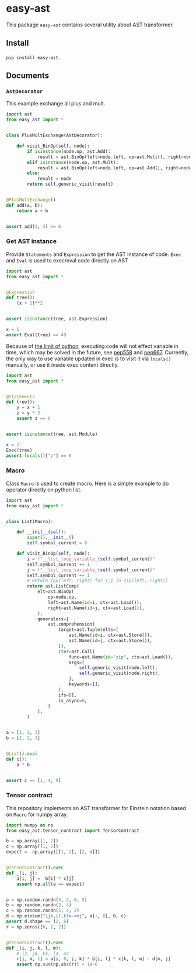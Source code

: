 # easy-ast

This package `easy-ast` contains several utility about AST transformer.

## Install

`pip install easy-ast`.

## Documents

### `AstDecorator`

This example exchange all plus and mult.

```python
import ast
from easy_ast import *


class PlusMultExchange(AstDecorator):

    def visit_BinOp(self, node):
        if isinstance(node.op, ast.Add):
            result = ast.BinOp(left=node.left, op=ast.Mult(), right=node.right)
        elif isinstance(node.op, ast.Mult):
            result = ast.BinOp(left=node.left, op=ast.Add(), right=node.right)
        else:
            result = node
        return self.generic_visit(result)


@PlusMultExchange()
def add(a, b):
    return a + b


assert add(2, 3) == 6
```

### Get AST instance

Provide `Statements` and `Expression` to get the AST instance of code.
`Exec` and `Eval` is used to exec/eval code directly on AST

```python
import ast
from easy_ast import *


@Expression
def tree():
    (x + 1)**2


assert isinstance(tree, ast.Expression)

x = 6
assert Eval(tree) == 49
```

Because of [the limit of python](https://docs.python.org/3/library/functions.html#exec),
executing code will not effect variable in time, which may be solved in the future,
see [pep558](https://peps.python.org/pep-0558/) and [pep667](https://peps.python.org/pep-0667/).
Currently, the only way to use variable updated in exec is to visit it via `locals()` manually,
or use it inside exec content directly.

```python
import ast
from easy_ast import *


@Statements
def tree():
    y = x + 1
    z = y * 2
    assert z == 6


assert isinstance(tree, ast.Module)

x = 2
Exec(tree)
assert locals()["z"] == 6
```

### Macro

Class `Macro` is used to create macro. Here is a simple example to do operator directly on python list.

```python
import ast
from easy_ast import *


class List(Macro):

    def __init__(self):
        super().__init__()
        self.symbol_current = 0

    def visit_BinOp(self, node):
        i = f"__list_loop_variable_{self.symbol_current}"
        self.symbol_current += 1
        j = f"__list_loop_variable_{self.symbol_current}"
        self.symbol_current += 1
        # Return [op(left, right) for i,j in zip(left, right)]
        return ast.ListComp(
            elt=ast.BinOp(
                op=node.op,
                left=ast.Name(id=i, ctx=ast.Load()),
                right=ast.Name(id=j, ctx=ast.Load()),
            ),
            generators=[
                ast.comprehension(
                    target=ast.Tuple(elts=[
                        ast.Name(id=i, ctx=ast.Store()),
                        ast.Name(id=j, ctx=ast.Store()),
                    ]),
                    iter=ast.Call(
                        func=ast.Name(id="zip", ctx=ast.Load()),
                        args=[
                            self.generic_visit(node.left),
                            self.generic_visit(node.right),
                        ],
                        keywords=[],
                    ),
                    ifs=[],
                    is_async=0,
                )
            ],
        )


a = [1, 2, 3]
b = [1, 2, 3]


@List().eval
def c():
    a * b


assert c == [1, 4, 9]
```

### Tensor contract

This repository implements an AST transformer for Einstein notation based on `Macro` for numpy array.

```python
import numpy as np
from easy_ast.tensor_contract import TensorContract

b = np.array([1, 2])
c = np.array([1, 2])
expect = -np.array([[1, 2], [2, 4]])


@TensorContract().exec
def _(i, j):
    a[i, j] = -b[i] * c[j]
    assert np.all(a == expect)


a = np.random.randn(3, 2, 6, 5)
b = np.random.randn(3, 4)
c = np.random.randn(5, 4, 2)
d = np.einsum("ijk,il,klm->mj", a[:, 0], b, c)
assert d.shape == (2, 6)
r = np.zeros([6, 2, 2])


@TensorContract().exec
def _(i, j, k, l, m):
    # i3, j6, k5, l4, m2
    r[j, m, 1] = a[i, 0, j, k] * b[i, l] * c[k, l, m] - d[m, j]
    assert np.sum(np.abs(r)) < 1e-6
```
